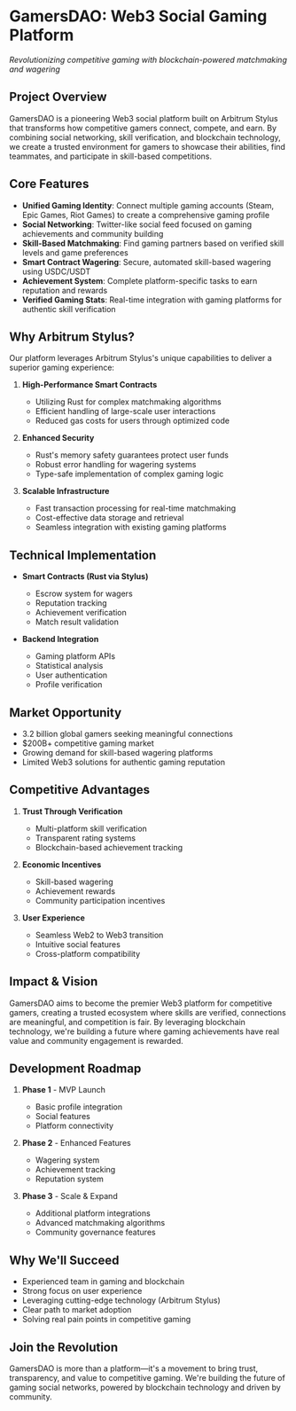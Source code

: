 # GamersDAO: Web3 Social Gaming Platform
*Revolutionizing competitive gaming with blockchain-powered matchmaking and wagering*

## Project Overview
GamersDAO is a pioneering Web3 social platform built on Arbitrum Stylus that transforms how competitive gamers connect, compete, and earn. By combining social networking, skill verification, and blockchain technology, we create a trusted environment for gamers to showcase their abilities, find teammates, and participate in skill-based competitions.

## Core Features
- **Unified Gaming Identity**: Connect multiple gaming accounts (Steam, Epic Games, Riot Games) to create a comprehensive gaming profile
- **Social Networking**: Twitter-like social feed focused on gaming achievements and community building
- **Skill-Based Matchmaking**: Find gaming partners based on verified skill levels and game preferences
- **Smart Contract Wagering**: Secure, automated skill-based wagering using USDC/USDT
- **Achievement System**: Complete platform-specific tasks to earn reputation and rewards
- **Verified Gaming Stats**: Real-time integration with gaming platforms for authentic skill verification

## Why Arbitrum Stylus?
Our platform leverages Arbitrum Stylus's unique capabilities to deliver a superior gaming experience:

1. **High-Performance Smart Contracts**
   - Utilizing Rust for complex matchmaking algorithms
   - Efficient handling of large-scale user interactions
   - Reduced gas costs for users through optimized code

2. **Enhanced Security**
   - Rust's memory safety guarantees protect user funds
   - Robust error handling for wagering systems
   - Type-safe implementation of complex gaming logic

3. **Scalable Infrastructure**
   - Fast transaction processing for real-time matchmaking
   - Cost-effective data storage and retrieval
   - Seamless integration with existing gaming platforms

## Technical Implementation
- **Smart Contracts (Rust via Stylus)**
  - Escrow system for wagers
  - Reputation tracking
  - Achievement verification
  - Match result validation

- **Backend Integration**
  - Gaming platform APIs
  - Statistical analysis
  - User authentication
  - Profile verification

## Market Opportunity
- 3.2 billion global gamers seeking meaningful connections
- $200B+ competitive gaming market
- Growing demand for skill-based wagering platforms
- Limited Web3 solutions for authentic gaming reputation

## Competitive Advantages
1. **Trust Through Verification**
   - Multi-platform skill verification
   - Transparent rating systems
   - Blockchain-based achievement tracking

2. **Economic Incentives**
   - Skill-based wagering
   - Achievement rewards
   - Community participation incentives

3. **User Experience**
   - Seamless Web2 to Web3 transition
   - Intuitive social features
   - Cross-platform compatibility

## Impact & Vision
GamersDAO aims to become the premier Web3 platform for competitive gamers, creating a trusted ecosystem where skills are verified, connections are meaningful, and competition is fair. By leveraging blockchain technology, we're building a future where gaming achievements have real value and community engagement is rewarded.

## Development Roadmap
1. **Phase 1** - MVP Launch
   - Basic profile integration
   - Social features
   - Platform connectivity

2. **Phase 2** - Enhanced Features
   - Wagering system
   - Achievement tracking
   - Reputation system

3. **Phase 3** - Scale & Expand
   - Additional platform integrations
   - Advanced matchmaking algorithms
   - Community governance features

## Why We'll Succeed
- Experienced team in gaming and blockchain
- Strong focus on user experience
- Leveraging cutting-edge technology (Arbitrum Stylus)
- Clear path to market adoption
- Solving real pain points in competitive gaming

## Join the Revolution
GamersDAO is more than a platform—it's a movement to bring trust, transparency, and value to competitive gaming. We're building the future of gaming social networks, powered by blockchain technology and driven by community.